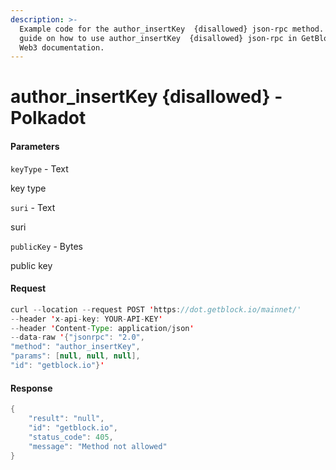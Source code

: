 ```yaml
---
description: >-
  Example code for the author_insertKey  {disallowed} json-rpc method. Сomplete
  guide on how to use author_insertKey  {disallowed} json-rpc in GetBlock.io
  Web3 documentation.
---
```


# author\_insertKey {disallowed} - Polkadot

#### Parameters

`keyType` - Text

key type

`suri` - Text

suri

`publicKey` - Bytes

public key

#### Request

```java
curl --location --request POST 'https://dot.getblock.io/mainnet/' 
--header 'x-api-key: YOUR-API-KEY' 
--header 'Content-Type: application/json' 
--data-raw '{"jsonrpc": "2.0",
"method": "author_insertKey",
"params": [null, null, null],
"id": "getblock.io"}'
```

#### Response

```java
{
    "result": "null",
    "id": "getblock.io",
    "status_code": 405,
    "message": "Method not allowed"
}
```
